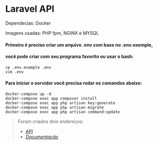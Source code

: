 # Laravel API

Dependecias: Docker

Imagens usadas: PHP fpm, NGINX e MYSQL

#### Primeiro é preciso criar um arquivo .env com base no .env.exemple, 
#### você pode criar com seu programa favorito ou usar o bash:
```
cp .env.example .env
vim .env
```


#### Para iniciar o servidor você precisa rodar os comandos abaixo:

```
docker-compose up -d
docker-compose exec app composer install
docker-compose exec app php artisan key:generate
docker-compose exec app php artisan migrate
docker-compose exec app php artisan command:update
```

> Foram criados dois endereços:
> - *[API](http://localhost:8000)*
> - *[Documentação](http://localhost:8001)*
